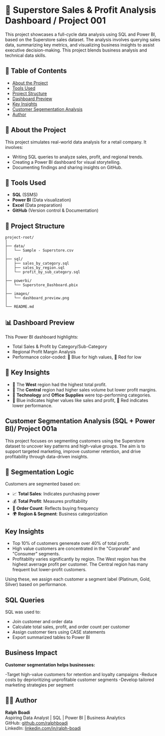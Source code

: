 
# 🛒 Superstore Sales & Profit Analysis Dashboard / Project 001

This project showcases a full-cycle data analysis using SQL and Power BI, based on the Superstore sales dataset. The analysis involves querying sales data, summarizing key metrics, and visualizing business insights to assist executive decision-making. This project blends business analysis and technical data skills. 

## 📂 Table of Contents
- [About the Project](#about-the-project)
- [Tools Used](#tools-used)
- [Project Structure](#project-structure)
- [Dashboard Preview](#dashboard-preview)
- [Key Insights](#key-insights)
- [Customer Segementation Analysis](#customer-segmentation-analysis-project-001a)
- [Author](#author)

## 📌 About the Project

This project simulates real-world data analysis for a retail company. It involves:
- Writing SQL queries to analyze sales, profit, and regional trends.
- Creating a Power BI dashboard for visual storytelling.
- Documenting findings and sharing insights on GitHub.

## 🧰 Tools Used

- **SQL** (SSMS)
- **Power BI** (Data visualization)
- **Excel** (Data preparation)
- **GitHub** (Version control & Documentation)

## 📁 Project Structure

```
project-root/
│
├── data/
│   └── Sample - Superstore.csv
│
├── sql/
│   ├── sales_by_category.sql
│   ├── sales_by_region.sql
│   └── profit_by_sub_category.sql
│
├── powerbi/
│   └── Superstore_Dashboard.pbix
│
├── images/
│   └── dashboard_preview.png
│
└── README.md
```

## 📊 Dashboard Preview

This Power BI dashboard highlights:
- Total Sales & Profit by Category/Sub-Category
- Regional Profit Margin Analysis
- Performance color-coded: 🔵 Blue for high values, 🔴 Red for low

## 🧠 Key Insights

- 🔹 The **West** region had the highest total profit.
- 🔸 The **Central** region had higher sales volume but lower profit margins.
- 🔹 **Technology** and **Office Supplies** were top-performing categories.
- 🔵 Blue indicates higher values like sales and profit, 🔴 Red indicates lower performance.

## Customer Segmentation Analysis (SQL + Power BI)/ Project 001a
This project focuses on segmenting customers using the Superstore dataset to uncover key patterns and high-value groups. The aim is to support targeted marketing, improve customer retention, and drive profitability through data-driven insights.


## 🧠 Segmentation Logic

Customers are segmented based on:

- 📈 **Total Sales**: Indicates purchasing power  
- 💰 **Total Profit**: Measures profitability  
- 🔁 **Order Count**: Reflects buying frequency  
- 🌍 **Region & Segment**: Business categorization

## Key Insights
- Top 10% of customers genereate over 40% of total profit.
- High value customers are concentrated in the "Corporate" and "Consumer" segments.
- Profitablity varies significantly by region. The West region has the highest averrage profit per customer. The Central region has many frequent but lower-profit customers.

Using these, we assign each customer a segment label (Platinum, Gold, Silver) based on performance.

## SQL Queries

SQL was used to:
- Join customer and order data
- Calculate total sales, profit, and order count per customer
- Assign customer tiers using CASE statements
- Export summarized tables to Power BI

## Business Impact

**Customer segmentation helps businesses:**

-Target high-value customers for retention and loyalty campaigns
-Reduce costs by deprioritizing unprofitable customer segments
-Develop tailored marketing strategies per segment


## 👨‍💻 Author

**Ralph Boadi**  
Aspiring Data Analyst | SQL | Power BI | Business Analytics  
GitHub: [github.com/ralphboadi](https://github.com/ralphboadi)  
LinkedIn: [linkedin.com/in/ralph-boadi](https://linkedin.com/in/ralph-boadi)
